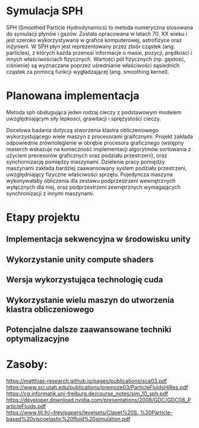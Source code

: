 # Symulacja SPH
SPH (Smoothed Particle Hydrodynamics) to metoda numeryczna stosowana do symulacji płynów i gazów. Została opracowana w latach 70. XX wieku i jest szeroko wykorzystywana w grafice komputerowej, astrofizyce oraz inżynierii.
W SPH płyn jest reprezentowany przez zbiór cząstek (ang. particles), z których każda przenosi informacje o masie, pozycji, prędkości i innych właściwościach fizycznych. Wartości pól fizycznych (np. gęstość, ciśnienie) są wyznaczane poprzez uśrednianie właściwości sąsiednich cząstek za pomocą funkcji wygładzającej (ang. smoothing kernel).

# Planowana implementacja
Metoda sph obsługująca jeden rodzaj cieczy z podstawowym modelem uwzględniającym siły lepkości, grawitacji i sprężystości cieczy.

Docelowa badania dotyczą stworzenia klastra obliczeniowego wykorzystującego wiele maszyn z procesorami graifcznymi.
Projekt zakłada odpowiednie zrównoleglenie w obrębie procesora graficznego (wstępny reaserch wskazuje na konieczność implementacji algorytmów sortowania z użyciem precesorów graficznych oraz podziału przestrzeni), oraz synchornizację pomiędzy maszynami.
Dzielenie pracy pomiędzy maszynami zakłada bardziej zaawansowany system podziału przestrzeni, uwzględniający fizyczne właściwości sprzętu.
Pojedyncza maszyna wykonywałaby obliczenia dla zestawu podprzestrzeni wewnętrznych wyłącznych dla niej, oraz podprzestrzeni zewnętrznych wymagających synchronizacji z innymi maszynami.

# Etapy projektu
## Implementacja sekwencyjna w środowisku unity
## Wykorzystanie unity compute shaders 
## Wersja wykorzystująca technologię cuda
## Wykorzystanie wielu maszyn do utworzenia klastra obliczeniowego
## Potencjalne dalsze zaawansowane techniki optymalizacyjne


# Zasoby:
https://matthias-research.github.io/pages/publications/sca03.pdf
https://www.sci.utah.edu/publications/premoze03/ParticleFluidsHiRes.pdf
https://cg.informatik.uni-freiburg.de/course_notes/sim_10_sph.pdf
https://developer.download.nvidia.com/presentations/2008/GDC/GDC08_ParticleFluids.pdf
https://www.ljll.fr/~frey/papers/levelsets/Clavet%20S.,%20Particle-based%20viscoelastic%20fluid%20simulation.pdf